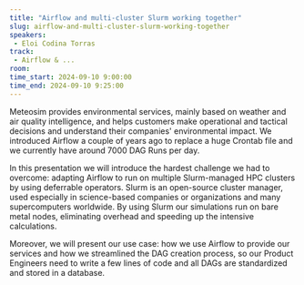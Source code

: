 ```yaml
---
title: "Airflow and multi-cluster Slurm working together"
slug: airflow-and-multi-cluster-slurm-working-together
speakers:
 - Eloi Codina Torras
track:
 - Airflow & ...
room: 
time_start: 2024-09-10 9:00:00
time_end: 2024-09-10 9:25:00
---
```


Meteosim provides environmental services, mainly based on weather and air quality intelligence, and helps customers make operational and tactical decisions and understand their companies' environmental impact. We introduced Airflow a couple of years ago to replace a huge Crontab file and we currently have around 7000 DAG Runs per day. 

In this presentation we will introduce the hardest challenge we had to overcome: adapting Airflow to run on multiple Slurm-managed HPC clusters by using deferrable operators. Slurm is an open-source cluster manager, used especially in science-based companies or organizations and many supercomputers worldwide. By using Slurm our simulations run on bare metal nodes, eliminating overhead and speeding up the intensive calculations.

Moreover, we will present our use case: how we use Airflow to provide our services and how we streamlined the DAG creation process, so our Product Engineers need to write a few lines of code and all DAGs are standardized and stored in a database.